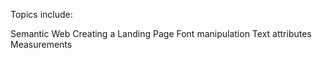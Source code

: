 Topics include:

Semantic Web
Creating a Landing Page
Font manipulation
Text attributes
Measurements

